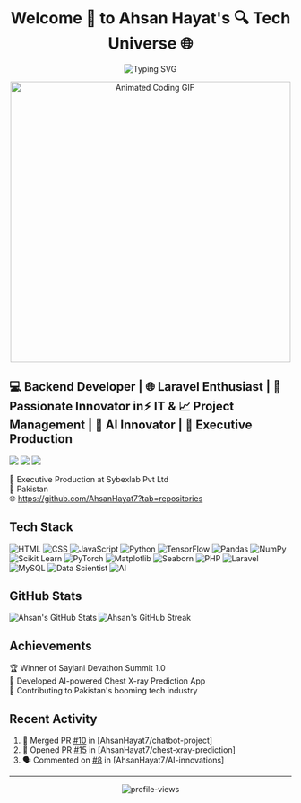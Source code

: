<div align="center">
  <!-- Imagine an animated 3D banner here, perhaps resembling a futuristic game interface -->
  <h1>Welcome 🤖 to Ahsan Hayat's 🔍 Tech Universe 🌐</h1>
</div>

<p align="center">
  <img src="https://readme-typing-svg.herokuapp.com?font=Space+Mono&size=28&duration=4000&pause=1000&color=00FF00&center=true&vCenter=true&width=600&lines=Executive+Production+at+SybexLab;AI+Innovator;Python+Developer;+AI+Skilled+in+Data+Science;+Financial+Mathematics;Full+Stack+Development;" alt="Typing SVG" />
</p>
<div align="center">
  <img src="https://qph.fs.quoracdn.net/main-qimg-ea32077eff40123f1659f8dc332d586b" alt="Animated Coding GIF" width="500px">
</div>

## 💻 Backend Developer | 🌐 Laravel Enthusiast | 🌟 Passionate Innovator in⚡ IT & 📈 Project Management | 🤖 AI Innovator | 🔮 Executive Production
<p align="left">
  <a href="https://www.linkedin.com/in/ahsan-hayat-/"><img src="https://img.shields.io/badge/-LinkedIn-0077B5?style=for-the-badge&logo=Linkedin&logoColor=white"/></a>
  <a href="mailto:ahsanhayat9071@gmail.com"><img src="https://img.shields.io/badge/-Email-D14836?style=for-the-badge&logo=Gmail&logoColor=white"/></a>
  <a href="https://github.com/AhsanHayat7"><img src="https://img.shields.io/badge/-GitHub-181717?style=for-the-badge&logo=GitHub&logoColor=white"/></a>
</p>

🏢 Executive Production at Sybexlab Pvt Ltd<br>
📍 Pakistan<br>
🌐 https://github.com/AhsanHayat7?tab=repositories

## Tech Stack
![HTML](https://img.shields.io/badge/HTML-1572B6?style=flat&logo=html5&logoColor=white)
![CSS](https://img.shields.io/badge/CSS-1572B6?style=flat&logo=css3&logoColor=white)
![JavaScript](https://img.shields.io/badge/JavaScript-F7DF1E?style=flat&logo=javascript&logoColor=black)
![Python](https://img.shields.io/badge/Python-3776AB?style=flat&logo=python&logoColor=white)
![TensorFlow](https://img.shields.io/badge/TensorFlow-FF6F61?style=flat&logo=tensorflow&logoColor=white)
![Pandas](https://img.shields.io/badge/Pandas-150458?style=flat&logo=pandas&logoColor=white)
![NumPy](https://img.shields.io/badge/NumPy-013243?style=flat&logo=numpy&logoColor=white)
![Scikit Learn](https://img.shields.io/badge/Scikit_Learn-F7931E?style=flat&logo=scikit-learn&logoColor=white)
![PyTorch](https://img.shields.io/badge/PyTorch-EE4C2C?style=flat&logo=pytorch&logoColor=white)
![Matplotlib](https://img.shields.io/badge/Matplotlib-11557C?style=flat&logo=matplotlib&logoColor=white)
![Seaborn](https://img.shields.io/badge/Seaborn-2D4A7A?style=flat&logo=seaborn&logoColor=white)
![PHP](https://img.shields.io/badge/PHP-777BB4?style=flat&logo=php&logoColor=white)
![Laravel](https://img.shields.io/badge/Laravel-FF2D20?style=flat&logo=laravel&logoColor=white)
![MySQL](https://img.shields.io/badge/MySQL-4479A1?style=flat&logo=mysql&logoColor=white)
![Data Scientist](https://img.shields.io/badge/Data_Scientist-0093D0?style=flat&logo=data-science&logoColor=white)
![AI](https://img.shields.io/badge/Artificial_Intelligence-FF6F61?style=flat&logo=tensorflow&logoColor=white)
















<!-- Add more pinned repos as needed -->

## GitHub Stats

<img align="left" src="https://github-readme-stats.vercel.app/api?username=AhsanHayat7&show_icons=true&theme=radical" alt="Ahsan's GitHub Stats" />

<img align="center" src="https://github-readme-streak-stats.herokuapp.com/?user=AhsanHayat7&theme=radical" alt="Ahsan's GitHub Streak" />

## Achievements

🏆 Winner of Saylani Devathon Summit 1.0<br>
🌟 Developed AI-powered Chest X-ray Prediction App<br>
🚀 Contributing to Pakistan's booming tech industry

## Recent Activity

<!--START_SECTION:activity-->
1. 🎉 Merged PR [#10](https://github.com/AhsanHayat7/chatbot-project/pull/10) in [AhsanHayat7/chatbot-project]
2. 💪 Opened PR [#15](https://github.com/AhsanHayat7/chest-xray-prediction/pull/15) in [AhsanHayat7/chest-xray-prediction]
3. 🗣 Commented on [#8](https://github.com/AhsanHayat7/AI-innovations/issues/8) in [AhsanHayat7/AI-innovations]
<!--END_SECTION:activity-->

---

<p align="center">
  <img src="https://komarev.com/ghpvc/?username=AhsanHayat7&label=Profile%20views&color=blueviolet&style=for-the-badge" alt="profile-views" />
</p>
